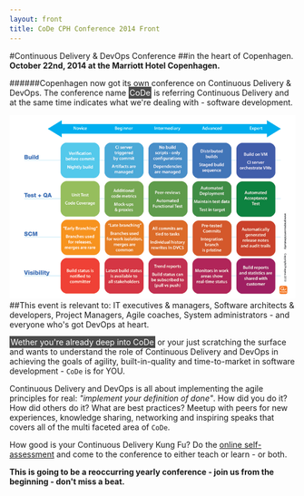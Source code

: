 ```yaml
---
layout: front
title: CoDe CPH Conference 2014 Front
---
```


#Continuous Delivery & DevOps Conference 
##in the heart of Copenhagen.
__October 22nd, 2014 at the Marriott Hotel Copenhagen.__

######Copenhagen now got its own conference on Continuous Delivery & DevOps. The conference name <span style="background:#4b4b4b; color:#FFFFFF; padding:2px;">CoDe</span> is referring Continuous Delivery and at the same time indicates what we're dealing with  - software development.

<a href="http://cdmi.praqma.net/">
<img src="/images/maturity_model_web.png" class="stdright" style="width:500."></a>
##This event is relevant to:
IT executives & managers, Software architects & developers, Project Managers, Agile coaches, System administrators - and everyone who's got DevOps at heart.

<span style="background:#4b4b4b; color:#FFFFFF; padding:2px;">Wether you're already deep into CoDe</span> or your just scratching the surface and wants to understand the role of Continuous Delivery and DevOps in achieving the goals of agility, built-in-quality and time-to-market in software development - `CoDe` is for YOU.

Continuous Delivery and DevOps is all about implementing the agile principles for real: _"implement your definition of done"_. How did you do it? How did others do it? What are best practices? Meetup with peers for new experiences, knowledge sharing, networking and inspiring speaks that covers all of the multi faceted area of `CoDe`.

How good is your Continuous Delivery Kung Fu? Do the <a href="http://cdmi.praqma.net" target="_blank">online self-assessment</a> and come to the conference to either teach or learn - or both.

__This is going to be a reoccurring yearly conference - join us from the beginning - don't miss a beat.__



